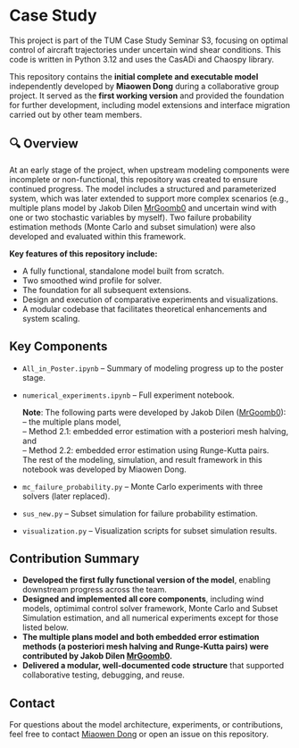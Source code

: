# Case Study

This project is part of the TUM Case Study Seminar S3, focusing on optimal control of aircraft trajectories under uncertain wind shear conditions. This code is written in Python 3.12 and uses the CasADi and Chaospy library.

This repository contains the **initial complete and executable model** independently developed by **Miaowen Dong** during a collaborative group project. It served as the **first working version** and provided the foundation for further development, including model extensions and interface migration carried out by other team members.

## 🔍 Overview

At an early stage of the project, when upstream modeling components were incomplete or non-functional, this repository was created to ensure continued progress. The model includes a structured and parameterized system, which was later extended to support more complex scenarios (e.g., multiple plans model by Jakob Dilen [MrGoomb0](https://github.com/MrGoomb0) and uncertain wind with one or two stochastic variables by myself). Two failure probability estimation methods (Monte Carlo and subset simulation) were also developed and evaluated within this framework.

**Key features of this repository include:**
- A fully functional, standalone model built from scratch.
- Two smoothed wind profile for solver.
- The foundation for all subsequent extensions.
- Design and execution of comparative experiments and visualizations.
- A modular codebase that facilitates theoretical enhancements and system scaling.

## Key Components

- `All_in_Poster.ipynb` – Summary of modeling progress up to the poster stage.
- `numerical_experiments.ipynb` – Full experiment notebook.
  
  **Note**: The following parts were developed by Jakob Dilen ([MrGoomb0](https://github.com/MrGoomb0)):  
    – the multiple plans model,  
    – Method 2.1: embedded error estimation with a posteriori mesh halving, and  
    – Method 2.2: embedded error estimation using Runge-Kutta pairs.  
  The rest of the modeling, simulation, and result framework in this notebook was developed by Miaowen Dong.
  
- `mc_failure_probability.py` – Monte Carlo experiments with three solvers (later replaced).
- `sus_new.py` – Subset simulation for failure probability estimation.
- `visualization.py` – Visualization scripts for subset simulation results.

## Contribution Summary

- **Developed the first fully functional version of the model**, enabling downstream progress across the team.
- **Designed and implemented all core components**, including wind models, optimimal control solver framework, Monte Carlo and Subset Simulation estimation, and all numerical experiments except for those listed below.
- **The multiple plans model and both embedded error estimation methods (a posteriori mesh halving and Runge-Kutta pairs) were contributed by Jakob Dilen [MrGoomb0](https://github.com/MrGoomb0).**
- **Delivered a modular, well-documented code structure** that supported collaborative testing, debugging, and reuse.


## Contact

For questions about the model architecture, experiments, or contributions, feel free to contact [Miaowen Dong](mailto:miaowen.dong@tum.de) or open an issue on this repository.
